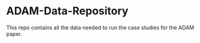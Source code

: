 # ADAM-Data-Repository
This repo contains all the data needed to run the case studies for the ADAM paper.
